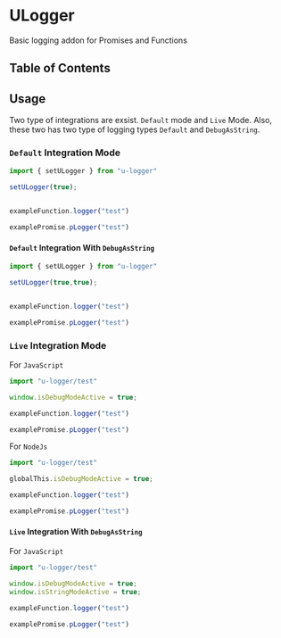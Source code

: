 # ULogger

Basic logging addon for Promises and Functions

## Table of Contents

## Usage 

Two type of integrations are exsist. `Default` mode and `Live` Mode. Also, these two has two type of logging types `Default` and `DebugAsString`.

### `Default` Integration Mode

```javascript
import { setULogger } from "u-logger"

setULogger(true);


exampleFunction.logger("test")

examplePromise.pLogger("test")
```

#### `Default` Integration With `DebugAsString`

```javascript
import { setULogger } from "u-logger"

setULogger(true,true);


exampleFunction.logger("test")

examplePromise.pLogger("test")
```

### `Live` Integration Mode

For `JavaScript`
```javascript
import "u-logger/test"

window.isDebugModeActive = true;

exampleFunction.logger("test")

examplePromise.pLogger("test")
```

For `NodeJs`
```javascript
import "u-logger/test"

globalThis.isDebugModeActive = true;

exampleFunction.logger("test")

examplePromise.pLogger("test")
```

#### `Live` Integration With `DebugAsString`

For `JavaScript`
```javascript
import "u-logger/test"

window.isDebugModeActive = true;
window.isStringModeActive = true;

exampleFunction.logger("test")

examplePromise.pLogger("test")
```